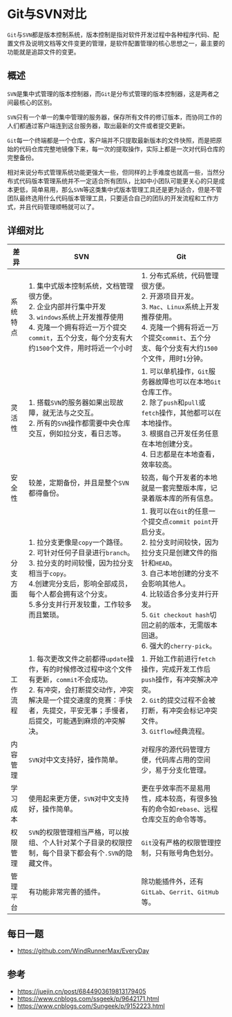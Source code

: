 # Git与SVN对比
`Git`与`SVN`都是版本控制系统，版本控制是指对软件开发过程中各种程序代码、配置文件及说明文档等文件变更的管理，是软件配置管理的核心思想之一，最主要的功能就是追踪文件的变更。

## 概述
`SVN`是集中式管理的版本控制器，而`Git`是分布式管理的版本控制器，这是两者之间最核心的区别。  

`SVN`只有一个单一的集中管理的服务器，保存所有文件的修订版本，而协同工作的人们都通过客户端连到这台服务器，取出最新的文件或者提交更新。

`Git`每一个终端都是一个仓库，客户端并不只提取最新版本的文件快照，而是把原始的代码仓库完整地镜像下来，每一次的提取操作，实际上都是一次对代码仓库的完整备份。  

相对来说分布式管理系统功能更强大一些，但同样的上手难度也就高一些，当然分布式代码版本管理系统并不一定适合所有团队，比如中小团队可能更关心的只是成本更低，简单易用，那么`SVN`等这类集中式版本管理工具还是更为适合，但是不管团队最终选用什么代码版本管理工具，只要适合自己的团队的开发流程和工作方式，并且代码管理顺畅就可以了。

## 详细对比

| 差异 | SVN | Git |
| --- | --- | --- |
| 系统特点 | 1. 集中式版本控制系统，文档管理很方便。 <br> 2. 企业内部并行集中开发 <br> 3. `windows`系统上开发推荐使用 <br> 4. 克隆一个拥有将近一万个提交`commit`，五个分支，每个分支有大约`1500`个文件，用时将近一个小时 | 1. 分布式系统，代码管理很方便。 <br> 2. 开源项目开发。  <br> 3. `Mac`、`Linux`系统上开发推荐使用。  <br> 4. 克隆一个拥有将近一万个提交`commit`、五个分支、每个分支有大约`1500`个文件，用时`1`分钟。 |
| 灵活性 | 1. 搭载`SVN`的服务器如果出现故障，就无法与之交互。 <br> 2. 所有的`SVN`操作都需要中央仓库交互，例如拉分支，看日志等。 | 1. 可以单机操作，`Git`服务器故障也可以在本地`Git`仓库工作。 <br> 2. 除了`push`和`pull`或`fetch`操作，其他都可以在本地操作。 <br> 3. 根据自己开发任务任意在本地创建分支。 <br> 4. 日志都是在本地查看，效率较高。 |
| 安全性 | 较差，定期备份，并且是整个`SVN`都得备份。 | 较高，每个开发者的本地就是一套完整版本库，记录着版本库的所有信息。 | 
| 分支方面 | 1. 拉分支更像是`copy`一个路径。 <br> 2. 可针对任何子目录进行`branch`。 <br> 3. 拉分支的时间较慢，因为拉分支相当于`copy`。 <br> 4.创建完分支后，影响全部成员，每个人都会拥有这个分支。 <br> 5.多分支并行开发较重，工作较多而且繁琐。 | 1. 我可以在`Git`的任意一个提交点`commit point`开启分支。 <br> 2. 拉分支时间较快，因为拉分支只是创建文件的指针和`HEAD`。 <br> 3. 自己本地创建的分支不会影响其他人。 <br> 4. 比较适合多分支并行开发。 <br> 5. `Git checkout hash`切回之前的版本，无需版本回退。 <br> 6. 强大的`cherry-pick`。|
| 工作流程 | 1. 每次更改文件之前都得`update`操作，有的时候修改过程中这个文件有更新，`commit`不会成功。 <br> 2. 有冲突，会打断提交动作，冲突解决是一个提交速度的竞赛：手快者，先提交，平安无事；手慢者，后提交，可能遇到麻烦的冲突解决。 | 1. 开始工作前进行`fetch`操作，完成开发工作后`push`操作，有冲突解决冲突。 <br> 2. `Git`的提交过程不会被打断，有冲突会标记冲突文件。 <br> 3. `Gitflow`经典流程。 |
| 内容管理 | `SVN`对中文支持好，操作简单。 | 对程序的源代码管理方便，代码库占用的空间少，易于分支化管理。 |
| 学习成本 | 使用起来更方便，`SVN`对中文支持好，操作简单。 | 更在乎效率而不是易用性，成本较高，有很多独有的命令如`rebase`、远程仓库交互的命令等等。 |
| 权限管理 | `SVN`的权限管理相当严格，可以按组、个人针对某个子目录的权限控制，每个目录下都会有个`.SVN`的隐藏文件。 | `Git`没有严格的权限管理控制，只有账号角色划分。 | 
| 管理平台 | 有功能非常完善的插件。 | 除功能插件外，还有`GitLab`、`Gerrit`、`GitHub`等。 |

## 每日一题

- <https://github.com/WindRunnerMax/EveryDay>

## 参考

- <https://juejin.cn/post/6844903619813179405>
- <https://www.cnblogs.com/ssgeek/p/9642171.html>
- <https://www.cnblogs.com/Sungeek/p/9152223.html>

